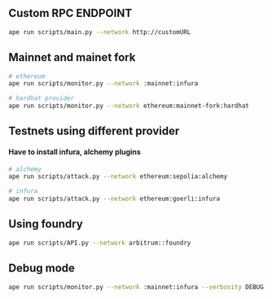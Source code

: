 ## Custom RPC ENDPOINT
```bash
ape run scripts/main.py --network http://customURL
```

## Mainnet and mainet fork
```sh
# ethereum
ape run scripts/monitor.py --network :mainnet:infura

# hardhat provider
ape run scripts/monitor.py --network ethereum:mainnet-fork:hardhat
```

## Testnets using different provider

#### Have to install infura, alchemy plugins
```sh
# alchemy
ape run scripts/attack.py --network ethereum:sepolia:alchemy

# infura
ape run scripts/attack.py --network ethereum:goerli:infura
```

## Using foundry
```sh
ape run scripts/API.py --network arbitrum::foundry
```

## Debug mode
```sh
ape run scripts/monitor.py --network :mainnet:infura --verbosity DEBUG
```